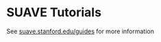 # SUAVE Tutorials

See [suave.stanford.edu/guides](https://www.suave.stanford.edu/guides) for more information
